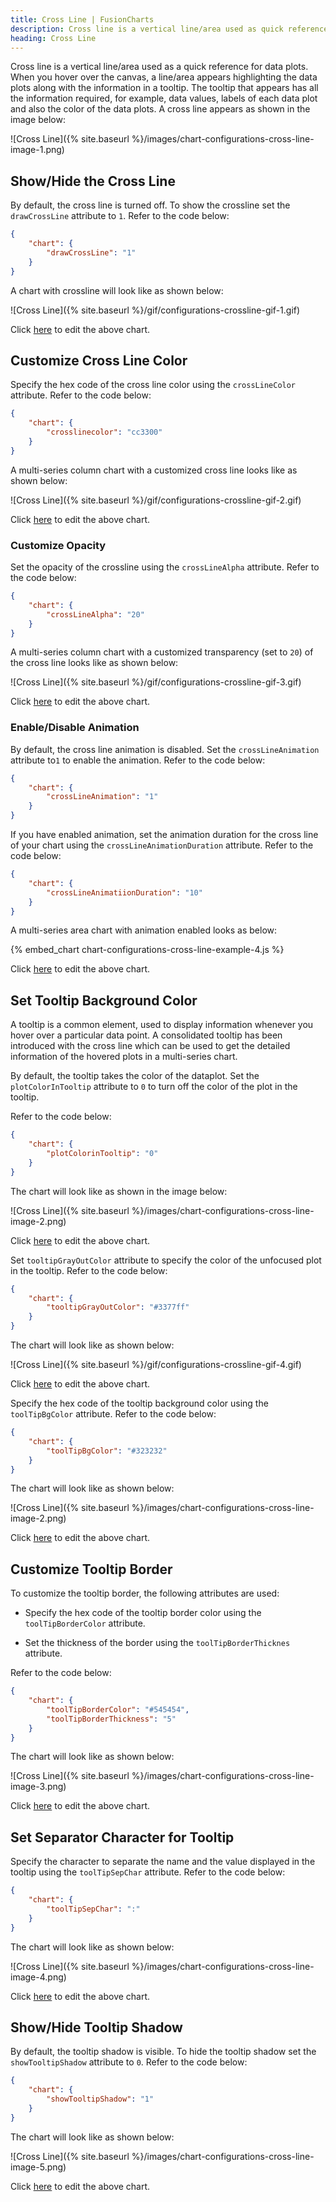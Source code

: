 ```yaml
---
title: Cross Line | FusionCharts
description: Cross line is a vertical line/area used as quick reference for the data plots. The tooltip that appears is consolidated with all the information required.
heading: Cross Line
---
```


Cross line is a vertical line/area used as a quick reference for data plots. When you hover over the canvas, a line/area appears highlighting the data plots along with the information in a tooltip. The tooltip that appears has all the information required, for example, data values, labels of each data plot and also the color of the data plots. A cross line appears as shown in the image below:

![Cross Line]({% site.baseurl %}/images/chart-configurations-cross-line-image-1.png)

## Show/Hide the Cross Line

By default, the cross line is turned off. To show the crossline set the `drawCrossLine` attribute to `1`. Refer to the code below:

```json
{
    "chart": {
        "drawCrossLine": "1"
    }
}
 ```

A chart with crossline will look like as shown below:

![Cross Line]({% site.baseurl %}/gif/configurations-crossline-gif-1.gif)

Click [here](http://jsfiddle.net/fusioncharts/sh917yad/) to edit the above chart.

## Customize Cross Line Color

Specify the hex code of the cross line color using the `crossLineColor` attribute. Refer to the code below:

```json
{
    "chart": {
        "crosslinecolor": "cc3300"
    }
}
```

A multi-series column chart with a customized cross line looks like as shown below:

![Cross Line]({% site.baseurl %}/gif/configurations-crossline-gif-2.gif)

Click [here](http://jsfiddle.net/fusioncharts/7yvjb38s/) to edit the above chart.

### Customize Opacity

Set the opacity of the crossline using the `crossLineAlpha` attribute. Refer to the code below:

```json
{
    "chart": {
        "crossLineAlpha": "20"
    }
}
```

A multi-series column chart with a customized transparency (set to `20`) of the cross line looks like as shown below:

![Cross Line]({% site.baseurl %}/gif/configurations-crossline-gif-3.gif)

Click [here](http://jsfiddle.net/fusioncharts/e94enLv1/) to edit the above chart.

### Enable/Disable Animation

By default, the cross line animation is disabled. Set the `crossLineAnimation` attribute to`1` to enable the animation. Refer to the code below:

```json
{
    "chart": {
        "crossLineAnimation": "1"
    }
}
```

If you have enabled animation, set the animation duration for the cross line of your chart using the `crossLineAnimationDuration` attribute. Refer to the code below:

```json
{
    "chart": {
        "crossLineAnimatiionDuration": "10"
    }
}
```

A multi-series area chart with animation enabled looks as below:

{% embed_chart chart-configurations-cross-line-example-4.js %}

Click [here](http://jsfiddle.net/fusioncharts/jLcL5eaz/) to edit the above chart.

## Set Tooltip Background Color

A tooltip is a common element, used to display information whenever you hover over a particular data point. A consolidated tooltip has been introduced with the cross line which can be used to get the detailed information of the hovered plots in a multi-series chart. 

By default, the tooltip takes the color of the dataplot. Set the `plotColorInTooltip` attribute to `0`  to turn off the color of the plot in the tooltip. 

Refer to the code below:

```json
{
    "chart": {
        "plotColorinTooltip": "0"
    }
}
```

The chart will look like as shown in the image below:

![Cross Line]({% site.baseurl %}/images/chart-configurations-cross-line-image-2.png)

Click [here](http://jsfiddle.net/fusioncharts/uyymusv0/) to edit the above chart.

Set `tooltipGrayOutColor` attribute to specify the color of the unfocused plot in the tooltip. Refer to the code below:

```json
{
    "chart": {
        "tooltipGrayOutColor": "#3377ff"
    }
}
```

The chart will look like as shown below:

![Cross Line]({% site.baseurl %}/gif/configurations-crossline-gif-4.gif)

Click [here](http://jsfiddle.net/fusioncharts/46por5dL/) to edit the above chart.

Specify the hex code of the tooltip background color using the `toolTipBgColor` attribute. Refer to the code below:

```json
{
    "chart": {
        "toolTipBgColor": "#323232"
    }
}
```

The chart will look like as shown below:

![Cross Line]({% site.baseurl %}/images/chart-configurations-cross-line-image-2.png)

Click [here](http://jsfiddle.net/fusioncharts/x2jvt5rh/) to edit the above chart.

## Customize Tooltip Border

To customize the tooltip border, the following attributes are used:

* Specify the hex code of the tooltip border color using the `toolTipBorderColor` attribute. 

* Set the thickness of the border using the `toolTipBorderThicknes` attribute.

Refer to the code below: 

```json
{
    "chart": {
        "toolTipBorderColor": "#545454",
        "toolTipBorderThickness": "5"
    }
}
```

The chart will look like as shown below:

![Cross Line]({% site.baseurl %}/images/chart-configurations-cross-line-image-3.png)

Click [here](http://jsfiddle.net/fusioncharts/zn0aqdze/) to edit the above chart.

## Set Separator Character for Tooltip

Specify the character to separate the name and the value displayed in the tooltip using the `toolTipSepChar` attribute. Refer to the code below:

```json
{
    "chart": {
        "toolTipSepChar": ":"
    }
}
```

The chart will look like as shown below:

![Cross Line]({% site.baseurl %}/images/chart-configurations-cross-line-image-4.png)

Click [here](http://jsfiddle.net/fusioncharts/xjbv3pq8/) to edit the above chart.

## Show/Hide Tooltip Shadow

By default, the tooltip shadow is visible. To hide the tooltip shadow set the `showTooltipShadow` attribute to `0`. Refer to the code below:

```json
{
    "chart": {
        "showTooltipShadow": "1"
    }
}
```

The chart will look like as shown below:

![Cross Line]({% site.baseurl %}/images/chart-configurations-cross-line-image-5.png)

Click [here](http://jsfiddle.net/fusioncharts/1rbzf7q7/) to edit the above chart.